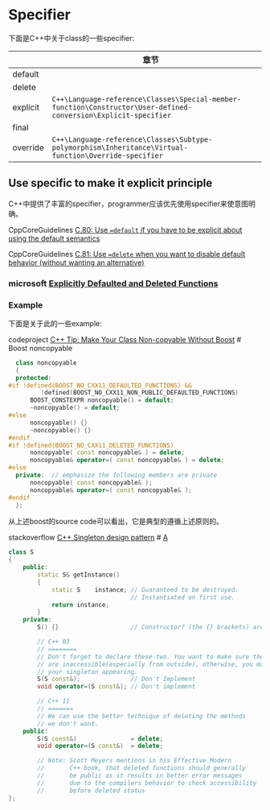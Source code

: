 # Specifier

下面是C++中关于class的一些specifier:

|          | 章节                                                         |      |
| -------- | ------------------------------------------------------------ | ---- |
| default  |                                                              |      |
| delete   |                                                              |      |
| explicit | `C++\Language-reference\Classes\Special-member-function\Constructor\User-defined-conversion\Explicit-specifier` |      |
| final    |                                                              |      |
| override | `C++\Language-reference\Classes\Subtype-polymorphism\Inheritance\Virtual-function\Override-specifier` |      |



## Use specific to make it explicit principle

C++中提供了丰富的specifier，programmer应该优先使用specifier来使意图明确。

CppCoreGuidelines [C.80: Use `=default` if you have to be explicit about using the default semantics](https://isocpp.github.io/CppCoreGuidelines/CppCoreGuidelines#c80-use-default-if-you-have-to-be-explicit-about-using-the-default-semantics)

CppCoreGuidelines [C.81: Use `=delete` when you want to disable default behavior (without wanting an alternative)](https://isocpp.github.io/CppCoreGuidelines/CppCoreGuidelines#c81-use-delete-when-you-want-to-disable-default-behavior-without-wanting-an-alternative)

### microsoft [Explicitly Defaulted and Deleted Functions](https://docs.microsoft.com/en-us/cpp/cpp/explicitly-defaulted-and-deleted-functions?view=msvc-160)



### Example

下面是关于此的一些example:

codeproject [C++ Tip: Make Your Class Non-copyable Without Boost](https://www.codeproject.com/Tips/1220451/Cplusplus-Tip-Make-Your-Class-Non-copyable-Without) # Boost noncopyable

```C++
  class noncopyable
  {
  protected:
#if !defined(BOOST_NO_CXX11_DEFAULTED_FUNCTIONS) && 
         !defined(BOOST_NO_CXX11_NON_PUBLIC_DEFAULTED_FUNCTIONS)
      BOOST_CONSTEXPR noncopyable() = default;
      ~noncopyable() = default;
#else
      noncopyable() {}
      ~noncopyable() {}
#endif
#if !defined(BOOST_NO_CXX11_DELETED_FUNCTIONS)
      noncopyable( const noncopyable& ) = delete;
      noncopyable& operator=( const noncopyable& ) = delete;
#else
  private:  // emphasize the following members are private
      noncopyable( const noncopyable& );
      noncopyable& operator=( const noncopyable& );
#endif
  };
```

从上述boost的source code可以看出，它是典型的遵循上述原则的。

stackoverflow [C++ Singleton design pattern](https://stackoverflow.com/questions/1008019/c-singleton-design-pattern) # [A](https://stackoverflow.com/a/1008289)

```C++
class S
{
    public:
        static S& getInstance()
        {
            static S    instance; // Guaranteed to be destroyed.
                                  // Instantiated on first use.
            return instance;
        }
    private:
        S() {}                    // Constructor? (the {} brackets) are needed here.

        // C++ 03
        // ========
        // Don't forget to declare these two. You want to make sure they
        // are inaccessible(especially from outside), otherwise, you may accidentally get copies of
        // your singleton appearing.
        S(S const&);              // Don't Implement
        void operator=(S const&); // Don't implement

        // C++ 11
        // =======
        // We can use the better technique of deleting the methods
        // we don't want.
    public:
        S(S const&)               = delete;
        void operator=(S const&)  = delete;

        // Note: Scott Meyers mentions in his Effective Modern
        //       C++ book, that deleted functions should generally
        //       be public as it results in better error messages
        //       due to the compilers behavior to check accessibility
        //       before deleted status
};
```

